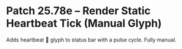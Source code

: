 # Patch 25.78e – Render Static Heartbeat Tick (Manual Glyph)

Adds heartbeat 💓 glyph to status bar with a pulse cycle. Fully manual.

